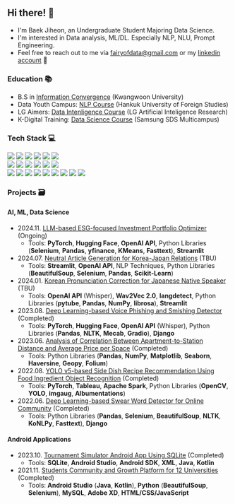 ## Hi there! 🤗
  - I'm Baek Jiheon, an Undergraduate Student Majoring Data Science.
  - I'm interested in Data analysis, ML/DL. Especially NLP, NLU, Prompt Engineering.
  - Feel free to reach out to me via fairyofdata@gmail.com or my [linkedin account](https://www.linkedin.com/in/hjbaek/)  📧

### Education 📚
  - B.S in [Information Convergence](https://ic.kw.ac.kr:501/program/process.php) (Kwangwoon University)
  - Data Youth Campus: [NLP Course](https://ime.hufs.ac.kr/bbs/ime/509/71087/artclView.do) (Hankuk University of Foreign Studies)
  - LG Aimers: [Data Intenligence Course](https://lgresearch.ai/news/view?seq=488) (LG Artificial Inteligence Research)
  - K-Digital Training: [Data Science Course](https://www.multicampus.com/em/enrolment/courseDetai?p_menu=NzUjU1VC&p_gubun=Qw==&corsCd=FA00NM) (Samsung SDS Multicampus)

### Tech Stack 💻
<p>
  <img src="https://img.shields.io/badge/python-3670A0?style=for-the-badge&logo=python&logoColor=ffdd54">
  <img src="https://img.shields.io/badge/PyCharm-000000.svg?&style=for-the-badge&logo=PyCharm&logoColor=white">
  <img src="https://img.shields.io/badge/streamlit%20-%23FF0000.svg?style=for-the-badge&logo=streamlit&logoColor=white">
  <img src="https://img.shields.io/badge/pandas-%23150458.svg?style=for-the-badge&logo=pandas&logoColor=white">  
  <img src="https://img.shields.io/badge/numpy-%23013243.svg?style=for-the-badge&logo=numpy&logoColor=white">
  <img src="https://img.shields.io/badge/Matplotlib-%23ffffff.svg?style=for-the-badge&logo=Matplotlib&logoColor=black">
  <br>
  <img src="https://img.shields.io/badge/Colab-F9AB00?style=for-the-badge&logo=googlecolab&color=525252">
  <img src="https://img.shields.io/badge/-HuggingFace-FDEE21?style=for-the-badge&logo=HuggingFace&logoColor=black">
  <img src="https://img.shields.io/badge/PyTorch-%23EE4C2C.svg?style=for-the-badge&logo=PyTorch&logoColor=white">
  <img src="https://img.shields.io/badge/scikit--learn-%23F7931E.svg?style=for-the-badge&logo=scikit-learn&logoColor=white">
  <img src="https://img.shields.io/badge/TensorFlow-%23FF6F00.svg?style=for-the-badge&logo=TensorFlow&logoColor=white">
  <img src="https://img.shields.io/badge/mlflow-%23d9ead3.svg?style=for-the-badge&logo=numpy&logoColor=blue">
  <br>  
  <img src="https://img.shields.io/badge/Anaconda-44A833?logo=anaconda&logoColor=fff">
  <img src="https://img.shields.io/badge/Django-%23092E20.svg?logo=django&logoColor=white">
  <img src="https://img.shields.io/badge/MongoDB-%234ea94b.svg?logo=mongodb&logoColor=white">
  <img src="https://img.shields.io/badge/Apache%20Spark-FDEE21?style=flat-square&logo=apachespark&logoColor=black">
  <img src="https://img.shields.io/badge/AWS-%23FF9900.svg?logo=amazon-web-services&logoColor=white">
  <img src="https://img.shields.io/badge/GitHub-%23121011.svg?logo=github&logoColor=white">
  <img src="https://img.shields.io/badge/ChatGPT-74aa9c?logo=openai&logoColor=white">
  <img src="https://img.shields.io/badge/Google%20Chrome-4285F4?logo=GoogleChrome&logoColor=white">
  <img src="https://img.shields.io/badge/Notion-000?logo=notion&logoColor=fff">
  <br>
</p>

### Projects 🗃️
#### AI, ML, Data Science
  - 2024.11. [LLM-based ESG-focused Investment Portfolio Optimizer](https://github.com/fairyofdata/LLM.ESG.POS) (Ongoing)
    - Tools: **PyTorch**, **Hugging Face**, **OpenAI API**, Python Libraries (**Selenium**, **Pandas**, **yfinance**, **KMeans**, **Fasttext**), **Streamlit**
  - 2024.07. [Neutral Article Generation for Korea-Japan Relations](https://github.com/fairyofdata/Neutral_Article_JK) (TBU)
    - Tools: **Streamlit**, **OpenAI API**, NLP Techniques, Python Libraries (**BeautifulSoup**, **Selenium**, **Pandas**, **Scikit-Learn**)
  - 2024.01. [Korean Pronunciation Correction for Japanese Native Speaker](https://github.com/fairyofdata/Phoneme_KRforJP) (TBU)
    - Tools: **OpenAI API** (Whisper), **Wav2Vec 2.0**, **langdetect**, Python Libraries (**pytube**, **Pandas**, **NumPy**, **librosa**), **Streamlit**
  - 2023.08. [Deep Learning-based Voice Phishing and Smishing Detector](https://github.com/fairyofdata/NLP_Phishing_detection) (Completed)
    - Tools: **PyTorch**, **Hugging Face**, **OpenAI API** (Whisper), Python Libraries (**Pandas**, **NLTK**, **Mecab**, **Gradio**), **Django**
  - 2023.06. [Analysis of Correlation Between Apartment-to-Station Distance and Average Price per Space](https://github.com/fairyofdata/Station_Area_Houseprice) (Completed)
    - Tools: Python Libraries (**Pandas**, **NumPy**, **Matplotlib**, **Seaborn**, **Haversine**, **Geopy**, **Folium**)
  - 2022.08. [YOLO v5-based Side Dish Recipe Recommendation Using Food Ingredient Object Recognition](https://github.com/fairyofdata/Object_detection_Sidedish) (Completed)
    - Tools: **PyTorch**, **Tableau**, **Apache Spark**, Python Libraries (**OpenCV**, **YOLO**, **imgaug**, **Albumentations**)
  - 2022.06. [Deep Learning-based Swear Word Detector for Online Community](https://github.com/fairyofdata/NLP_Septic-word_tank) (Completed)
    - Tools: Python Libraries (**Pandas**, **Selenium**, **BeautifulSoup**, **NLTK**, **KoNLPy**, **Fasttext**), **Django**
#### Android Applications
  - 2023.10. [Tournament Simulator Android App Using SQLite](https://github.com/fairyofdata/Android_tournament) (Completed)
    - Tools: **SQLite**, **Android Studio**, **Android SDK**, **XML**, **Java**, **Kotlin**
  - 2021.11. [Students Community and Growth Platform for 12 Universities](https://github.com/fairyofdata/SNEULC_Arena) (Completed)
    - Tools: **Android Studio** (**Java**, **Kotlin**), **Python** (**BeautifulSoup**, **Selenium**), **MySQL**, **Adobe XD**, **HTML/CSS/JavaScript**
